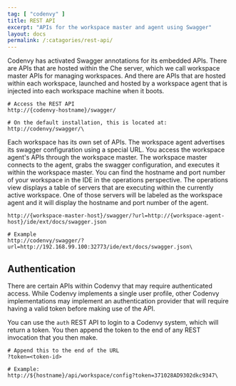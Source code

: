 ```yaml
---
tag: [ "codenvy" ]
title: REST API
excerpt: "APIs for the workspace master and agent using Swagger"
layout: docs
permalink: /:catagories/rest-api/
---
```

Codenvy has activated Swagger annotations for its embedded APIs. There are APIs that are hosted within the Che server, which we call workspace master APIs for managing workspaces. And there are APIs that are hosted within each workspace, launched and hosted by a workspace agent that is injected into each workspace machine when it boots.  
```http  
# Access the REST API
http://{codenvy-hostname}/swagger/

# On the default installation, this is located at:
http://codenvy/swagger/\
```
Each workspace has its own set of APIs. The workspace agent advertises its swagger configuration using a special URL. You access the workspace agent's APIs through the workspace master. The workspace master connects to the agent, grabs the swagger configuration, and executes it within the workspace master.  You can find the hostname and port number of your workspace in the IDE in the operations perspective. The operations view displays a table of servers that are executing within the currently active workspace. One of those servers will be labeled as the workspace agent and it will display the hostname and port number of the agent.
```text  
http://{workspace-master-host}/swagger/?url=http://{workspace-agent-host}/ide/ext/docs/swagger.json

# Example
http://codenvy/swagger/?url=http://192.168.99.100:32773/ide/ext/docs/swagger.json\
```
## Authentication

There are certain APIs within Codenvy that may require authenticated access. While Codenvy implements a single user profile, other Codenvy implementations may implement an authentication provider that will require having a valid token before making use of the API.

You can use the `auth` REST API to login to a Codenvy system, which will return a token. You then append the token to the end of any REST invocation that you then make.
```text  
# Append this to the end of the URL
?token=<token-id>

# Example:
http://${hostname}/api/workspace/config?token=371028AD9302dkc9347\
```
